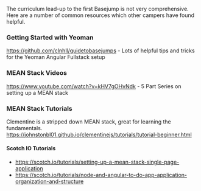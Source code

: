 The curriculum lead-up to the first Basejump is not very comprehensive.  Here are a number of common resources which other campers have found helpful.

### Getting Started with Yeoman
https://github.com/clnhll/guidetobasejumps - Lots of helpful tips and tricks for the Yeoman Angular Fullstack setup

### MEAN Stack Videos
https://www.youtube.com/watch?v=kHV7gOHvNdk - 5 Part Series on setting up a MEAN stack

### MEAN Stack Tutorials
Clementine is a stripped down MEAN stack, great for learning the fundamentals.  
https://johnstonbl01.github.io/clementinejs/tutorials/tutorial-beginner.html

#### Scotch IO Tutorials
* https://scotch.io/tutorials/setting-up-a-mean-stack-single-page-application   
* https://scotch.io/tutorials/node-and-angular-to-do-app-application-organization-and-structure